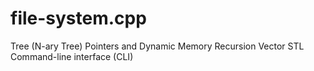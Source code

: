 # file-system.cpp
Tree (N-ary Tree)  Pointers and Dynamic Memory  Recursion  Vector STL  Command-line interface (CLI)
